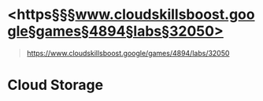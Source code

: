 # <https§§§www.cloudskillsboost.google§games§4894§labs§32050>
> <https://www.cloudskillsboost.google/games/4894/labs/32050>

# Cloud Storage

